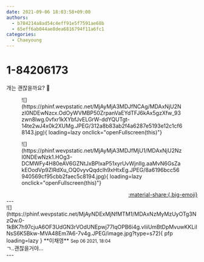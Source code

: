 ```yaml
---
date: 2021-09-06 18:03:58+09:00
authors:
  - b784214a8ad54c4eff91e5f7591ae68b
  - 65eff6ab044ae8dea6816794f11a6fc1
categories:
  - Chaeyoung
---
```


# 1-84206173

<div class="post-container" markdown="1">
<div class="content-container md-sidebar__scrollwrap" markdown="1">

개는 괜찮을까요? 🐶
<figure markdown="1">
![](https://phinf.wevpstatic.net/MjAyMjA3MDJfNCAg/MDAxNjU2NzI0NDEwNzcx.OdOyWVMBP50ZrpanVaEYdTFJ6kAx5gzXfw_93zwn8lwg.0vfxr1kXYbfJvELGrW-ddYQUTgt-14te2wJ4x0k2XUMg.JPEG/312a8b83ab2f4a6287e5193e12c1cf68143.jpg){ loading=lazy onclick="openFullscreen(this)"}
</figure>

<figure markdown="1">
![](https://phinf.wevpstatic.net/MjAyMjA3MDJfMjU1/MDAxNjU2NzI0NDEwNzk1.HOg3-DCMWFy4H80eAV6GZNtJxBPlxaP51xyrUvWjnIIg.aaMvN6GsZakEOodVp9ZlRdXu_OQ0vyvQqdcIh9xHtxEg.JPEG/8a6196bcc56940569cf95cbb2faec5c8194.jpg){ loading=lazy onclick="openFullscreen(this)"}
</figure>


</div>
</div>

<div style="text-align: right;" markdown="1">
<a href="https://weverse.io/fromis9/fanpost/1-84206173" style="text-align: right;">:material-share:{.big-emoji}</a>
</div>
---

<div class="comments-container md-sidebar__scrollwrap" markdown="1">
<div class="comment" markdown="1">
<div class='id-container' markdown="1">
![](https://phinf.wevpstatic.net/MjAyNDExMjNfMTM1/MDAxNzMyMzUyOTg3NzQw.0-1kBK7h97cjuA6OF3UdGN3rVOdUNEpwj77IqOPB6i4g.vliiUmBtDpMvuwKKLiINsS6K5Bkw-MVA48Em7A6-7v4g.JPEG/image.jpg?type=s72){ pfp loading=lazy }
**<span class="artist">이채영</span>** <small>Sep 06 2021, 18:04</small><br>
</div>
<div class='comment-body' markdown="1">
ㄱ..괜찮을거야...
</div>
</div>
</div>
---
